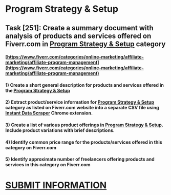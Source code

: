 # Program Strategy & Setup
## Task [251]: Create a summary document with analysis of products and services offered on Fiverr.com in [Program Strategy & Setup](https://www.fiverr.com/categories/online-marketing/affiliate-marketing/affiliate-program-management) category
#### [https://www.fiverr.com/categories/online-marketing/affiliate-marketing/affiliate-program-management](https://www.fiverr.com/categories/online-marketing/affiliate-marketing/affiliate-program-management)
#### 1) Create a short general description for products and services offered in the [Program Strategy & Setup](https://www.fiverr.com/categories/online-marketing/affiliate-marketing/affiliate-program-management)
#### 2) Extract product/service information for [Program Strategy & Setup](https://www.fiverr.com/categories/online-marketing/affiliate-marketing/affiliate-program-management) category as listed on Fiverr.com website into a separate CSV file using [Instant Data Scraper](https://chrome.google.com/webstore/detail/instant-data-scraper/ofaokhiedipichpaobibbnahnkdoiiah) Chrome extension.
#### 3) Create a list of various product offerings in [Program Strategy & Setup](https://www.fiverr.com/categories/online-marketing/affiliate-marketing/affiliate-program-management). Include product variations with brief descriptions.
#### 4) Identify common price range for the products/services offered in this category on Fiverr.com
#### 5) Identify approximate number of freelancers offering products and services in this category on Fiverr.com

# [SUBMIT INFORMATION](https://forms.office.com/r/8AEKjkLxKG)
